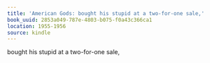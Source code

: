 ```yaml
---
title: 'American Gods: bought his stupid at a two-for-one sale,'
book_uuid: 2853a049-787e-4803-b075-f0a43c366ca1
location: 1955-1956
source: kindle
---
```


bought his stupid at a two-for-one sale,